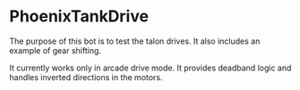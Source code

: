 # PhoenixTankDrive

The purpose of this bot is to test the talon drives. It also includes an example of gear shifting.

It currently works only in arcade drive mode. It provides deadband logic and handles inverted directions in the motors.